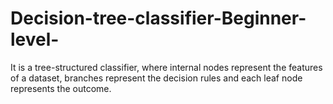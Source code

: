 # Decision-tree-classifier-Beginner-level-
It is a tree-structured classifier, where internal nodes represent the features of a dataset, branches represent the decision rules and each leaf node represents the outcome. 
